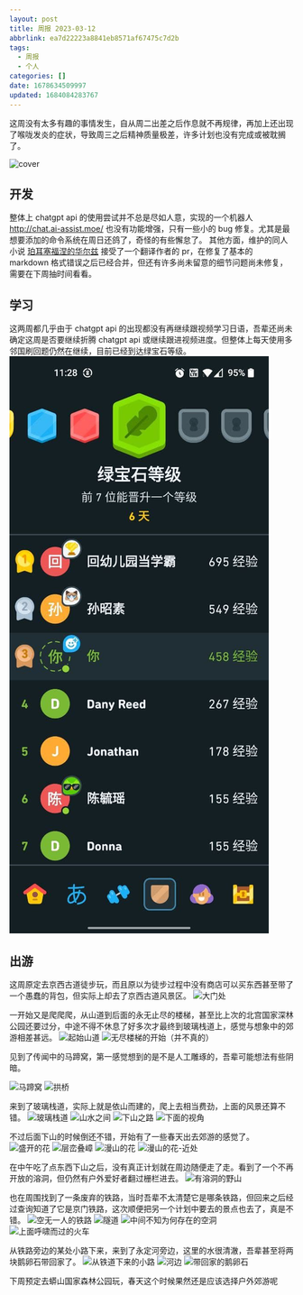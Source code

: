 ```yaml
---
layout: post
title: 周报 2023-03-12
abbrlink: ea7d22223a8841eb8571af67475c7d2b
tags:
  - 周报
  - 个人
categories: []
date: 1678634509997
updated: 1684084283767
---
```


这周没有太多有趣的事情发生，自从周二出差之后作息就不再规律，再加上还出现了喉咙发炎的症状，导致周三之后精神质量极差，许多计划也没有完成或被耽搁了。

![cover](https://image-proxy.rxliuli.com/?url=https://lh3.googleusercontent.com/pw/AMWts8AxGkMGIykx8pozqolOwSQTVW0oJZUFD7v8YcbFr4TOzkRZOaXFF_0sKZ1qBSj2hVTb8ZboUXD-1C8FVvqFJNsqWSVA52qjpvVnYlmxqfhVmu_q_WZpKgFD7J7HsGFIrTXSrhRDY455jLspd_mniUxj=w1003-h1337-no)

## 开发

整体上 chatgpt api 的使用尝试并不总是尽如人意，实现的一个机器人 <http://chat.ai-assist.moe/> 也没有功能增强，只有一些小的 bug 修复。尤其是最想要添加的命令系统在周日还鸽了，奇怪的有些懈怠了。
其他方面，维护的同人小说 [珀耳塞福涅的华尔兹](https://persephone-s-waltz.liuli.moe/) 接受了一个翻译作者的 pr，在修复了基本的 markdown 格式错误之后已经合并，但还有许多尚未留意的细节问题尚未修复，需要在下周抽时间看看。

## 学习

这两周都几乎由于 chatgpt api 的出现都没有再继续跟视频学习日语，吾辈还尚未确定这周是否要继续折腾 chatgpt api 或继续跟进视频进度。但整体上每天使用多邻国刷回题仍然在继续，目前已经到达绿宝石等级。
![image.jpg](/resources/3089b46df2a94d5abe949d9782448cb0.jpg)

## 出游

这周原定去京西古道徒步玩，而且原以为徒步过程中没有商店可以买东西甚至带了一个愚蠢的背包，但实际上却去了京西古道风景区。
![大门处](https://image-proxy.rxliuli.com/?url=https://lh3.googleusercontent.com/pw/AMWts8ARbzdXx6cGu0MQyYbohIRFO7uQ_5N3CbxH9p-zifilUoL9bQGgP37VCqiH7DHzuY9cYzAqsuJn7bsoBqmlIdK2Gp7UhkTiZhRwYMb5Kb4w9VPNy9kc84BejGEHZSttpX5-vuEh-l2t2ECe-HoRnzwi=w1783-h1337-no)

一开始又是爬爬爬，从山道到后面的永无止尽的楼梯，甚至比上次的北宫国家深林公园还要过分，中途不得不休息了好多次才最终到玻璃栈道上，感觉与想象中的郊游相差甚远。
![起始山道](https://image-proxy.rxliuli.com/?url=https://lh3.googleusercontent.com/pw/AMWts8B5Ak97ZPEFBs9y2r7-hYkVddwfXwl5drYrBpiwg9ORKOaBd0skIO8vfVzxKc2WiSkJFV87JsHgpmwPpHQQHvzpGR14oAeCFD_tR4BJQfxIsNCBJ9vGMTI22CIxv2NndT8M6zTb_C3eVCn7EMw-AKa4=w1003-h1337-no)
![无尽楼梯的开始（并不真的）](https://image-proxy.rxliuli.com/?url=https://lh3.googleusercontent.com/pw/AMWts8ATZPAZrVVd2G6CDD5n5eSjSzbY-oDTghEjE0Ej2eSNh9OsSviTENlrOETWlrneWoB2plSyIOhTLVBDfCOjP2LVgH4Oyaa0OjXQBfTMZIZC3ZhdvQE0D2JobecnxvYJ7a_zb-xLhj2ckKa1Nedt4P3Z=w1003-h1337-no)

见到了传闻中的马蹄窝，第一感觉想到的是不是人工雕琢的，吾辈可能想法有些阴暗。

![马蹄窝](https://image-proxy.rxliuli.com/?url=https://lh3.googleusercontent.com/pw/AMWts8A3Eh8ztTp7Ft0h1NZzi10qkSgEEYePx6fyyY3dxsYBhS_n7YHdq25L8Wx9dCYc_GotKKPrq-OCSA75rxtPmCY563U0lbKri2j05PVlM6gclYWksf9G2inQ04rxn88Gbpj1rUKoqJ81oLx2IaTA2cIx=w1003-h1337-no)
![拱桥](https://image-proxy.rxliuli.com/?url=https://lh3.googleusercontent.com/pw/AMWts8DzZsVXpKNDlcxXx2NPDuu4L7gvaI9vgq_EnRpp61IgwHPz9ItHtJl8dnmRK8MPdZ1rbhTH1mRYVZD0xnjFjZFsT00QmHdz1gTV7zullghEODHQhR4uZcyaWn0w4Uodt33oLvxor6DA5raNTC1EuzLK=w1003-h1337-no)

来到了玻璃栈道，实际上就是依山而建的，爬上去相当费劲，上面的风景还算不错。
![玻璃栈道](https://image-proxy.rxliuli.com/?url=https://lh3.googleusercontent.com/pw/AMWts8AmCKHcFM8TaDosAv7-g1T6RHk_ejJmt6pAWdCR46uZdYU2tntsN9xg3XvrMrshLj4rPhE6friHL4FlLR6nlmjOymtrZJvXeXzNmK5eCtdTzvk1t3Holbmc3vTZpE8LZisNRkxudK-LMDG-5vx9Q0so=w1783-h1337-no)
![山水之间](https://image-proxy.rxliuli.com/?url=https://lh3.googleusercontent.com/pw/AMWts8C3UImpFIpTbphfs1y4APnJPi2B9M7f-MMtbjTQe9HiWoCukuguclgojJwUQtqI3vCgxgRsFBq0FzH8orVe-_s5joyYevneiNNlqC5TlTWdNFttDrHPGxipdO2vI6ep7QOIA3xuYYiH3hM6hEOQy5Kw=w1003-h1337-no)
![下山之路](https://image-proxy.rxliuli.com/?url=https://lh3.googleusercontent.com/pw/AMWts8AF8332omBgIQVjsChANLXEgVQG2Y5tZH5X1sYpimNHcCb-jrYdXKa0htGun984hDx-R_yoHk2FM27rvbTgdJLhFjsHpys4CWXN3b4wAfr8ci6MISsECYjlE9LH6n_bM5BsJ1MVoYP24_mm51LuJewJ=w1783-h1337-no)
![下面的视角](https://image-proxy.rxliuli.com/?url=https://lh3.googleusercontent.com/pw/AMWts8DUa5jEzBR9QsDfjViHLzuqXhnZhJ9nzXuDfwE63mdQ-l_cMrU8lkGyv8wmRfVFNCfKrrL3JtVeXykLVheUDru59b-3K6_byKEAhg0t6N7_--KF8S3AaxoXLewzN0zqVAosCnOUzRAPq0YCkCi1n_ip=w1783-h1337-no)

不过后面下山的时候倒还不错，开始有了一些春天出去郊游的感觉了。
![盛开的花](https://image-proxy.rxliuli.com/?url=https://lh3.googleusercontent.com/pw/AMWts8AxGkMGIykx8pozqolOwSQTVW0oJZUFD7v8YcbFr4TOzkRZOaXFF_0sKZ1qBSj2hVTb8ZboUXD-1C8FVvqFJNsqWSVA52qjpvVnYlmxqfhVmu_q_WZpKgFD7J7HsGFIrTXSrhRDY455jLspd_mniUxj=w1003-h1337-no)
![层峦叠嶂](https://image-proxy.rxliuli.com/?url=https://lh3.googleusercontent.com/pw/AMWts8Bw3bug6GlhFa1SI1lePoF2ALBtoMLG4E4U_wdMoRos0TH7vvQ67iSUuHXnFoPWWqZvVWuHvX0Vc04gTyGRgLF9ECJ2fwYOA0zLiOlMltNbnAksL_fScZ2EjJj3pFOHq6XDQq0X3l0ij6oysnq9IIoj=w1783-h1337-no)
![漫山的花](https://image-proxy.rxliuli.com/?url=https://lh3.googleusercontent.com/pw/AMWts8B5Y7_mgadWml1qL5EBTLMvTdKw1fQZlNGcyCE-OuQu9ubxNnFE5FHNP6ThupdpLQekh72TyZE3qId87N3TUKwQW_hnNHvXCYaD33EtTHp0r-4nFgQBRSALU8uZYwff44c3FFKdSJJLbKOxgd7h8mvq=w1783-h1337-no)
![漫山的花-近处](https://image-proxy.rxliuli.com/?url=https://lh3.googleusercontent.com/pw/AMWts8C4CGS8IazHXebkIQtgyRkSE39tuTZbFxPNdUGQvodcaMMB5Q2zOKTiCTDVxCn5FnVkTifGbPs3FUitKSuA8VcgkYr62tHr9GaWMwqjNwOuka6Pnk-Z9dC9iVMtQCsDpJSpLfFS5-8jSu-qBcTF0j6Q=w1783-h1337-no)

在中午吃了点东西下山之后，没有真正计划就在周边随便走了走。看到了一个不再开放的溶洞，但仍然有户外爱好者翻过栅栏进去。
![有溶洞的野山](https://image-proxy.rxliuli.com/?url=https://lh3.googleusercontent.com/pw/AMWts8BTPJ-13t8a0dhHSN22DbZY3KTITktBkrPDYoW_Pyakf1MZbXFjFBv6TpA6BMLLA5IO9RJDrT3bhHQyswmtBzUcFWc6AgC6_73Tt-oRLLHmNpiItWCJzCUBwJ8NnmQ4kcvCGgeTdJczleVZfW-quKxW=w1003-h1337-no)

也在周围找到了一条废弃的铁路，当时吾辈不太清楚它是哪条铁路，但回来之后经过查询知道了它是京门铁路，这次顺便把另一个计划中要去的景点也去了，真是不错。
![空无一人的铁路](https://image-proxy.rxliuli.com/?url=https://lh3.googleusercontent.com/pw/AMWts8AklW7Or1_BLUCK70KOYMC9bINBqKZmlcUqWgSCogMqJCQJoxAonDFd4vjq5JL0dLonDSOXrmiWuLX5AiFRsjQG4PCDc-oc04DQpIfnccSlAO9mhrjWmDdEy8OAZUutDVsMeZIpP0zkQdnkPtvmJDh6=w1003-h1337-no)
![隧道](https://image-proxy.rxliuli.com/?url=https://lh3.googleusercontent.com/pw/AMWts8CIFW703hHDFWdxd274cldG84wp6Edgy-BaQmQE8dKOBNmmALxHA9IZGnYhEp1eELkhRfRX5JgfJyoP42p-7u4q7kj_hhe0uIsPVXNzcGYWdXn4BBZXPrkbRrntJXKQoD6pYa9F71uFeu7a0CIaMsuQ=w1003-h1337-no)
![中间不知为何存在的空洞](https://image-proxy.rxliuli.com/?url=https://lh3.googleusercontent.com/pw/AMWts8AjabrHn_kvWnBYn175hisjKJMxWrRcBhANLbuVXj19DU3xzd40W4PZsojx3bAQBgJcLC7tfB4uRjsVOi40STur4iKhNvNXFTTUdGMx_sTR0VorlUJ_fwZObRGb-hDavQrckPbH5oX_piTq8ShJ_E06=w1003-h1337-no)
![上面呼啸而过的火车](https://image-proxy.rxliuli.com/?url=https://lh3.googleusercontent.com/pw/AMWts8B47kRaAKmZ2iT0DSBb1f40e_h5NzhAx4AP-qXvjXiv5wOIvzxEMpVmeyboi1aCQfLKilTYCP619H1iBPC7K1pNMCgdjP7Z7gPRCMIDAXAQK_h-qvvCF_fukTEnkGu6_weHo0IQ39qGQpGx5nWb1t9K=w1783-h1337-no)

从铁路旁边的某处小路下来，来到了永定河旁边，这里的水很清澈，吾辈甚至将两块鹅卵石带回家了。
![从铁道下来的小路](https://image-proxy.rxliuli.com/?url=https://lh3.googleusercontent.com/pw/AMWts8BVsEtOZi3UxGmCYhcb1CEed4tCznXW6-dlkUDsCUUbZPe-ux1SzPp10gkrf4eMuQdoPf5JcDJGWZD338PjX18RPgJ5EX1o1i6IENd09O6XKcn71-kPqTxSKnmiWF26wHlApv0bnM7iFvQGoUvkVtuC=w1003-h1337-no)
![河边](https://image-proxy.rxliuli.com/?url=https://lh3.googleusercontent.com/pw/AMWts8AFsAtonKwH7V-kdpEiF4HiCJtMZSzqhR4-dCSuysk-pO8R9_nGu4dJfFgK606exd09Yj8_ZezXnyKfkIXmaBogeNiHA7uCaIbjzkVrYM7BszxllVwimxwMEEUHFvrIeHnPayaF266dXrfPbnL2ly2O=w1783-h1337-no)
![带回家的鹅卵石](https://image-proxy.rxliuli.com/?url=https://lh3.googleusercontent.com/pw/AMWts8AtjNjzjppbPicFBQtthwHhps1xBdUU3ccb86lrH977XftYmx1wR9wneeTieKuSqmEz4veRhWKWc5xtyuZvzJY8Qs_0a6G8xidhW8qPBZDxZU5ZccLwuuYmxUNXBcy4RIgPb7HlBGFw4FIy_xa_JqBa=w1783-h1337-no)

下周预定去蟒山国家森林公园玩，春天这个时候果然还是应该选择户外郊游呢
